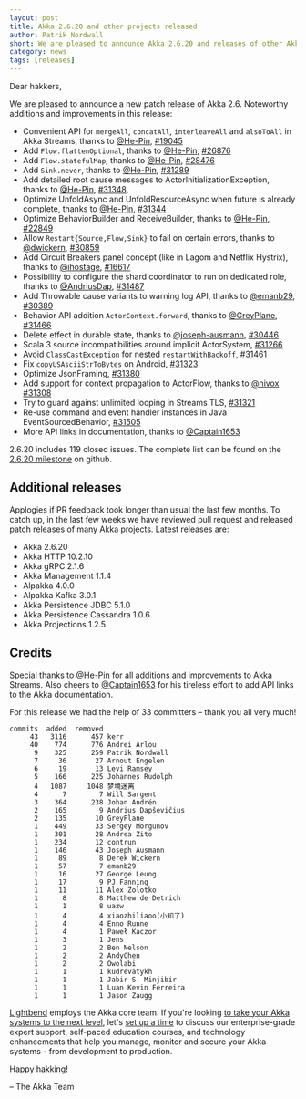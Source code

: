 ```yaml
---
layout: post
title: Akka 2.6.20 and other projects released
author: Patrik Nordwall
short: We are pleased to announce Akka 2.6.20 and releases of other Akka projects
category: news
tags: [releases]
---
```


Dear hakkers,

We are pleased to announce a new patch release of Akka 2.6. Noteworthy additions and improvements in this release:

* Convenient API for `mergeAll`, `concatAll`, `interleaveAll` and `alsoToAll` in Akka Streams, thanks to [@He-Pin](https://github.com/He-Pin), [#19045](https://github.com/akka/akka/issues/19045)
* Add `Flow.flattenOptional`, thanks to [@He-Pin](https://github.com/He-Pin), [#26876](https://github.com/akka/akka/issues/26876)
* Add `Flow.statefulMap`, thanks to [@He-Pin](https://github.com/He-Pin), [#28476](https://github.com/akka/akka/issues/28476)
* Add `Sink.never`, thanks to [@He-Pin](https://github.com/He-Pin), [#31289](https://github.com/akka/akka/issues/31289)
* Add detailed root cause messages to ActorInitializationException, thanks to [@He-Pin](https://github.com/He-Pin), [#31348](https://github.com/akka/akka/issues/31348), 
* Optimize UnfoldAsync and UnfoldResourceAsync when future is already complete, thanks to [@He-Pin](https://github.com/He-Pin), [#31344](https://github.com/akka/akka/pull/31344)
* Optimize BehaviorBuilder and ReceiveBuilder, thanks to [@He-Pin](https://github.com/He-Pin), [#22849](https://github.com/akka/akka/issues/22849)
* Allow `Restart{Source,Flow,Sink}` to fail on certain errors, thanks to [@dwickern](https://github.com/dwickern), [#30859](https://github.com/akka/akka/issues/30859)
* Add Circuit Breakers panel concept (like in Lagom and Netflix Hystrix), thanks to [@ihostage](https://github.com/ihostage), [#16617](https://github.com/akka/akka/issues/16617)
* Possibility to configure the shard coordinator to run on dedicated role, thanks to [@AndriusDap](https://github.com/AndriusDap), [#31487](https://github.com/akka/akka/pull/31487)
* Add Throwable cause variants to warning log API, thanks to [@emanb29](https://github.com/emanb29), [#30389](https://github.com/akka/akka/pull/30389)
* Behavior API addition `ActorContext.forward`, thanks to [@GreyPlane](https://github.com/GreyPlane), [#31466](https://github.com/akka/akka/issues/31466)
* Delete effect in durable state, thanks to [@joseph-ausmann](https://github.com/joseph-ausmann), [#30446](https://github.com/akka/akka/issues/30446)
* Scala 3 source incompatibilities around implicit ActorSystem, [#31266](https://github.com/akka/akka/issues/31266)
* Avoid `ClassCastException` for nested `restartWithBackoff`, [#31461](https://github.com/akka/akka/issues/31461)
* Fix `copyUSAsciiStrToBytes` on Android, [#31323](https://github.com/akka/akka/issues/31323)
* Optimize JsonFraming, [#31380](https://github.com/akka/akka/pull/31380)
* Add support for context propagation to ActorFlow, thanks to [@nivox](https://github.com/nivox) [#31308](https://github.com/akka/akka/issues/31308)
* Try to guard against unlimited looping in Streams TLS, [#31321](https://github.com/akka/akka/pull/31321)
* Re-use command and event handler instances in Java EventSourcedBehavior, [#31505](https://github.com/akka/akka/issues/31505)
* More API links in documentation, thanks to [@Captain1653](https://github.com/Captain1653)

2.6.20 includes 119 closed issues. The complete list can be found on the [2.6.20 milestone](https://github.com/akka/akka/milestone/181?closed=1) on github.

## Additional releases

Applogies if PR feedback took longer than usual the last few months. To catch up, in the last few weeks we have reviewed pull request and released patch releases of many Akka projects. Latest releases are:

* Akka 2.6.20
* Akka HTTP 10.2.10
* Akka gRPC 2.1.6
* Akka Management 1.1.4
* Alpakka 4.0.0
* Alpakka Kafka 3.0.1
* Akka Persistence JDBC 5.1.0
* Akka Persistence Cassandra 1.0.6
* Akka Projections 1.2.5

## Credits

Special thanks to [@He-Pin](https://github.com/He-Pin) for all additions and improvements to Akka Streams.
Also cheers to [@Captain1653](https://github.com/Captain1653) for his tireless effort to add API links to the Akka documentation.

For this release we had the help of 33 committers – thank you all very much!

```
commits  added  removed
     43   3116      457 kerr
     40    774      776 Andrei Arlou
      9    325      259 Patrik Nordwall
      7     36       27 Arnout Engelen
      6     19       13 Levi Ramsey
      5    166      225 Johannes Rudolph
      4   1087     1048 梦境迷离
      4      7        7 Will Sargent
      3    364      238 Johan Andrén
      2    165        9 Andrius Dapševičius
      2    135       10 GreyPlane
      1    449       33 Sergey Morgunov
      1    301       28 Andrea Zito
      1    234       12 contrun
      1    146       43 Joseph Ausmann
      1     89        8 Derek Wickern
      1     57        7 emanb29
      1     16       27 George Leung
      1     17        9 PJ Fanning
      1     11       11 Alex Zolotko
      1      8        8 Matthew de Detrich
      1      1        8 uazw
      1      4        4 xiaozhiliaoo(小知了)
      1      4        4 Enno Runne
      1      4        1 Paweł Kaczor
      1      3        1 Jens
      1      2        2 Ben Nelson
      1      2        2 AndyChen
      1      2        2 Owolabi
      1      1        1 kudrevatykh
      1      1        1 Jabir S. Minjibir
      1      1        1 Luan Kevin Ferreira
      1      1        1 Jason Zaugg
```

[Lightbend](https://www.lightbend.com/) employs the Akka core team. If you're looking [to take your Akka systems to the next level](https://www.lightbend.com/akka#subscription), let's [set up a time](https://www.lightbend.com/contact) to discuss our enterprise-grade expert support, self-paced education courses, and technology enhancements that help you manage, monitor and secure your Akka systems - from development to production.

Happy hakking!

– The Akka Team
